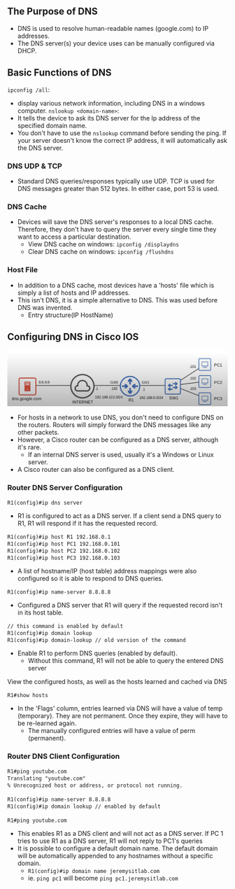 ## The Purpose of DNS
* DNS is used to resolve human-readable names (google.com) to IP addresses.
* The DNS server(s) your device uses can be manually configured via DHCP.
## Basic Functions of DNS

`ipconfig /all`: 
* display various network information, including DNS in a windows computer.
`nslookup <domain-name>`:
* It tells the device to ask its DNS server for the Ip address of the specified domain name.
* You don't have to use the `nslookup` command before sending the ping. If your server doesn't know the correct IP address, it will automatically ask the DNS server.
### DNS UDP & TCP
* Standard DNS queries/responses typically use UDP. TCP is used for DNS messages greater than 512 bytes. In either case, port 53 is used.
### DNS Cache
* Devices will save the DNS server's responses to a local DNS cache. Therefore, they don't have to query the server every single time they want to access a particular destination.
	* View DNS cache on windows: `ipconfig /displaydns`
	* Clear DNS cache on windows: `ipconfig /flushdns`
### Host File
* In addition to a DNS cache, most devices have a 'hosts' file which is simply a list of hosts and IP addresses.
* This isn't DNS, it is a simple alternative to DNS. This was used before DNS was invented.
	* Entry structure(IP HostName)
## Configuring DNS in Cisco IOS
![DNS sample network topology](./img3/dns-sample-topology.png)
* For hosts in a network to use DNS, you don't need to configure DNS on the routers. Routers will simply forward the DNS messages like any other packets.
* However, a Cisco router can be configured as a DNS server, although it's rare.
	* If an internal DNS server is used, usually it's a Windows or Linux server.
* A Cisco router can also be configured as a DNS client.
### Router DNS Server Configuration
```
R1(config)#ip dns server
```
* R1 is configured to act as a DNS server. If a client send a DNS query to R1, R1 will respond if it has the requested record.

```
R1(config)#ip host R1 192.168.0.1
R1(config)#ip host PC1 192.168.0.101
R1(config)#ip host PC2 192.168.0.102
R1(config)#ip host PC3 192.168.0.103
```
* A list of hostname/IP (host table) address mappings were also configured so it is able to respond to DNS queries.

```
R1(config)#ip name-server 8.8.8.8
```
* Configured a DNS server that R1 will query if the requested record isn't in its host table.

```
// this command is enabled by default
R1(config)#ip domain lookup
R1(config)#ip domain-lookup // old version of the command
```
* Enable R1 to perform DNS queries (enabled by default).
	* Without this command, R1 will not be able to query the entered DNS server

View the configured hosts, as well as the hosts learned and cached via DNS
```
R1#show hosts
```
* In the 'Flags' column, entries learned via DNS will have a value of temp (temporary). They are not permanent. Once they expire, they will have to be re-learned again.
	* The manually configured entries will have a value of perm (permanent).
### Router DNS Client Configuration
```
R1#ping youtube.com
Translating "youtube.com"
% Unrecognized host or address, or protocol not running.

R1(config)#ip name-server 8.8.8.8
R1(config)#ip domain lookup // enabled by default

R1#ping youtube.com
```
* This enables R1 as a DNS client and will not act as a DNS server. If PC 1 tries to use R1 as a DNS server, R1 will not reply to PC1's queries
* It is possible to configure a default domain name. The default domain will be automatically appended to any hostnames without a specific domain.
	* `R1(config)#ip domain name jeremysitlab.com`
	* ie. `ping pc1` will become `ping pc1.jeremysitlab.com`